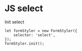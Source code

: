 # JS select

Init select
```
let formStyler = new FormStyler({
    selector: 'select',
});
formStyler.init();
```
